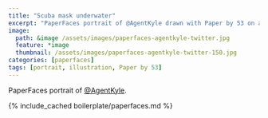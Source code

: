 ```yaml
---
title: "Scuba mask underwater"
excerpt: "PaperFaces portrait of @AgentKyle drawn with Paper by 53 on an iPad."
image: 
  path: &image /assets/images/paperfaces-agentkyle-twitter.jpg 
  feature: *image
  thumbnail: /assets/images/paperfaces-agentkyle-twitter-150.jpg
categories: [paperfaces]
tags: [portrait, illustration, Paper by 53]
---
```


PaperFaces portrait of [@AgentKyle](https://twitter.com/AgentKyle).

{% include_cached boilerplate/paperfaces.md %}
